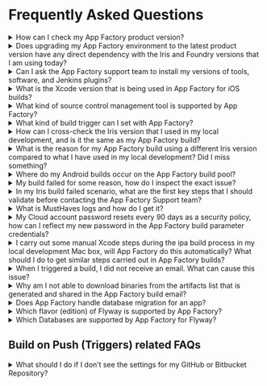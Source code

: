 # Frequently Asked Questions

<details> <summary id="close">How can I check my App Factory product version?</summary>

To check the App Factory version, sign-in to your App Factory console, and then select <b>App Factory Version</b> from the left panel. The App Factory Version page opens, which displays the details such as the App Factory version and plugin versions.<br>

Alternatively, you can open this page by clicking the <b>VoltMx App Factory</b> link from the footer at the lower-right corner of the page.
</details>


<details> <summary id="close">Does upgrading my App Factory environment to the latest product version have any direct dependency with the Iris and Foundry versions that I am using today?</summary>

There is no direct dependency with the Iris and Foundry versions. If you upgrade your App Factory environment to the latest version, it will continue supporting and building with the Iris project version of the app, and will work with the Foundry details that were provided earlier.

</details>


<details> <summary id="close">Can I ask the App Factory support team to install my versions of tools, software, and Jenkins plugins?</summary>  

App Factory versions are tested on specific released versions of tools and plugins, so you cannot choose to upgrade any part of the configuration due to compatibility issues and security issues.<br>

However, if you notice any errors that are specific to a version of the tools that are being used in your App Factory instance, you can raise a request for assistance on the issue. You can also upgrade the tool version, if required, to resolve the issue.

</details>


<details> <summary id="close">What is the Xcode version that is being used in App Factory for iOS builds?</summary>

The following table lists the App Factory releases with the supported Xcode version, and the same versions are provisioned during installation or upgrade.

<table>
<tr>
<th>App Factory Release</th>
<th>Xcode Version Support</th>
</tr>
<tr>
<td>V8 ServicePack 4</td>
<td>Xcode 10</td>
</tr>
<tr>
<td>V9</td>
<td>Xcode 11</td>
</tr>
<tr>
<td>V8 ServicePack 2</td>
<td>Xcode 12</td>
</tr>
<tr>
<td>202401</td>
<td>Xcode 15</td>
</tr>
</table>
</details>

<details> <summary id="close">What kind of source control management tool is supported by App Factory?</summary>

App Factory supports most of the GIT based source code management tools such as GitHub, Bitbucket, and AWS Code Commit.

</details>



<details> <summary id="close">What kind of build trigger can I set with App Factory? </summary>

You can create two types of triggers by using App Factory.<br>
<ul>
<li>A cron-based trigger, which is called a Scheduler, to trigger timely builds for a project.</li>
<li>A push-based trigger, which is called a Watcher, to trigger builds whenever a commit is pushed to a respective branch.</li>
</ul>
</details>

<details> <summary id="close">How can I cross-check the Iris version that I used in my local development, and is it the same as my App Factory build? </summary>

You can check the details that are printed in the build console log at the build job for every channel.

For example: <code>[INFO] Current Project version: 9.2.0</code>

</details>

<details> <summary id="close">What is the reason for my App Factory build using a different Iris version compared to what I have used in my local development? Did I miss something? </summary>

This issue might occur if the application project is upgraded, but not pushed properly to the Git repository.<br>

After a project is upgraded or imported to a specific Iris version, build the app from Iris. If the build passes, you need to commit the <b>diff</b> of the workspace content code to your Git repository to trigger the build with App Factory.
</details>

<details> <summary id="close">Where do my Android builds occur on the App Factory build pool? </summary>

Android builds occur on a macOS agent that is hosted on a Cloud infrastructure.
</details>


<details> <summary id="close">My build failed for some reason, how do I inspect the exact issue? </summary>

To debug a build failure, you can check the logs of a build in a project by navigating through the respective service:
<code>&lt;project_name&gt; → &lt;service_name&gt; → Builds → &lt;build_job&gt; → &lt;build_number&gt;</code> → <b>Console Log</b>.<br>

For example: <code>TestProject → Iris → Builds → buildIrisApp → #19</code> → <b>Console Log</b>.<br>

You can also click <b>Full Log</b> on the Console Output page to see the whole log. You can search for ERROR statements to easily inspect the build.
</details>





<details> <summary id="close">In my Iris build failed scenario, what are the first key steps that I should validate before contacting the App Factory Support team? </summary>

1.  Go to the build job by navigating by navigating through the respective service:
<code>&lt;project_name&gt; → &lt;service_name&gt; → Builds → &lt;build_job&gt;</code>
    For example: <code>TestProject → Iris → Builds → buildIrisApp</code><br><br>  

2.  Click the build number of the failed build, and then click <b>Console Output</b> from the left panel.<br>

3.  Check the console log for any error that directly or indirectly falls under the configuration issue.<br>
This includes validating parameters that were entered for a build and any service misconfiguration that is directly indicated.<br>

4.  In the section that contains the failed build number, you can view the logs from the Logs link in the description.<br>
    <em><b>Note:</em></b> This link will be available in the build description of the parent build that triggered a particular child build. Therefore, VoltMx recommends always rebuilding the parent build.<br>

5.  At least one local build must be performed on Iris by using the same source of the application for which the App Factory build failed. Make sure that you cross-verify the commit IDs on the repository and the local source.<br>

6.  In case the Iris build passes, you can share the Iris logs and app binary for debugging while raising an App Factory support ticket.
</details>


<details> <summary id="close">What is MustHaves logs and how do I get it? </summary>

MustHaves is a zip archive file that contains a set of log files, which are useful for debugging or analyzing build failures. These files are collected during the build process, and if the build was not completely successful, the files are shared as a downloadable link in the build history section with the label <b>Logs</b>.<br>

It generally contains the following set of files: <code>App FactoryVersionInfo.txt, environmentInfo.txt, ParamInputs.txt, irisbuildlog.log</code>. It also contains information about the respective channel and the test-related build logs.<br>

The download links are provided if the build fails after being triggered from the buildIrisApp or buildFoundryApp page.
</details>


<details> <summary id="close">My Cloud account password resets every 90 days as a security policy, how can I reflect my new password in the App Factory build parameter credentials? </summary>

As per password reset policy, if you update your cloud login credentials, you need to update the same App Factory credentials that were created for the parameter <code>Foundry_CREDENTIALS_ID</code>.<br>

To update the credentials, navigate to the App Factory project and click the <b>Credential</b> link on the left panel. You can search and select the credentials from the list, click <b>Update</b> from the left panel, provide the new password, and then save the credentials. The builds that use this credential will use the updated password.
</details>



<details> <summary id="close">I carry out some manual Xcode steps during the ipa build process in my local development Mac box, will App Factory do this automatically? What should I do to get similar steps carried out in App Factory builds? </summary>

The iOS platform build takes care of standard Xcode build settings by default. If you want to execute custom steps or out of the box steps, you can do so by writing and uploading a custom hook script.<br>

<em><b>Note:</em></b> The hook script (automation code) must be written on your own and validated on a local Mac device before hooking it into the App Factory build pipelines.

</details>


<details> <summary id="close">When I triggered a build, I did not receive an email. What can cause this issue? </summary>

Make sure you have added the recipients address correctly in App Factory. For projects that use version V9SP2 or later, you can verify the recipients address in the <b>Project Settings</b>. For projects that use versions earlier than V9SP2, you must add the recipients address in the <b>RECEPIENTS_LIST</b> parameter of the respective job.<br><br>

App Factory only sends failure notifications from the channel level jobs to give you direct logs of the failed job for debugging. Therefore, make sure that if your build was successful, you triggered it from the main build job, such as <code>buildIrisApp</code>. You can also check your spam for an email from noreply@voltmx.com.<br><br>

If you are sure that there is an issue with the mail delivery system of your App Factory instance, you can raise a support ticket to the CloudL2 Operations team.
</details>



<details> <summary id="close">Why am I not able to download binaries from the artifacts list that is generated and shared in the App Factory build email? </summary>

The artifacts link that is shared through the build email is active for a limited period of time. If you are trying to download the build artifacts from a long time ago (such as one year ago), you are likely to see errors.
</details>



<details> <summary id="close">Does App Factory handle database migration for an app? </summary>

You can use the <b>Database</b> service to perform database migrations with the Flyway tool support provided by App Factory. To do so, navigate to your App Factory Project → <b>Database</b> → <b>Flyway</b>, and then select <b>Build with Parameters</b> to trigger a fresh build.
</details>



<details> <summary id="close">Which flavor (edition) of Flyway is supported by App Factory? </summary>

App Factory supports the community edition for Flyway. For more information about the free community version of the tool, visit the <a href="https://www.red-gate.com/products/flyway/editions">Flyway website</a>.
</details>


<details> <summary id="close">Which Databases are supported by App Factory for Flyway? </summary>

App Factory currently supports MySQL Databases for Flyway.
</details>



## Build on Push (Triggers) related FAQs

<details> <summary id="close">What should I do if I don’t see the settings for my GitHub or Bitbucket Repository? </summary>

To create a webhook, you need to have access to the <b>Settings</b> option of repository. If you don’t see the settings, you need to get admin permissions for the repository.
</details>

